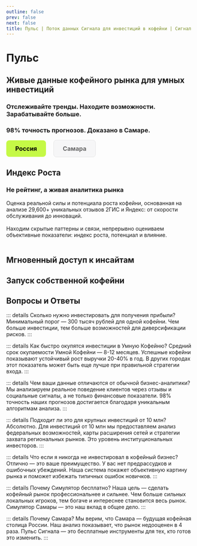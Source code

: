 ```yaml
---
outline: false
prev: false
next: false
title: Пульс | Поток данных Сигнала для инвестиций в кофейни | Сигнал
---
```


# Пульс

## Живые данные кофейного рынка для умных инвестиций

<InvestPulseForm />

### Отслеживайте тренды. Находите возможности. Зарабатывайте больше.

<Pulse3Cards />

### 98% точность прогнозов. Доказано в Самаре.

<div class="button-group">
  <a href="/invest/vision" class="btn btn-primary" rel="noopener noreferrer">Россия</a>
  <a href="/smr" class="btn btn-secondary" target="_blank" rel="noopener noreferrer">Самара</a>
</div>

## Индекс Роста

### Не рейтинг, а живая аналитика рынка

Оценка реальной силы и потенциала роста кофейни, основанная на анализе 29,600+ уникальных отзывов 2ГИС и Яндекс: от скорости обслуживания до инноваций.
<br><br>
Находим скрытые паттерны и связи, непрерывно оцениваем объективные показатели: индекс роста, потенциал и влияние.
<br><br>

<IndexAbout />

## Мгновенный доступ к инсайтам

<IndexPlans />

## Запуск собственной кофейни

<InvestNewCafe />

## Вопросы и Ответы

::: details Сколько нужно инвестировать для получения прибыли?
Минимальный порог — 300 тысяч рублей для одной кофейни. Чем больше инвестиции, тем больше возможностей для диверсификации рисков.
:::

::: details Как быстро окупятся инвестиции в Умную Кофейню?
Средний срок окупаемости Умной Кофейни — 8-12 месяцев. Успешные кофейни показывают устойчивый рост выручки 20-40% в год. В других городах этот показатель может быть еще лучше при правильной стратегии входа.
:::

::: details Чем ваши данные отличаются от обычной бизнес-аналитики?
Мы анализируем реальное поведение клиентов через отзывы и социальные сигналы, а не только финансовые показатели. 98% точность наших прогнозов достигается благодаря уникальным алгоритмам анализа.
:::

::: details Подходит ли это для крупных инвестиций от 10 млн?
Абсолютно. Для инвестиций от 10 млн мы предоставляем анализ федеральных возможностей, карты расширения сетей и стратегии захвата региональных рынков. Это уровень институциональных инвесторов.
:::

::: details Что если я никогда не инвестировал в кофейный бизнес?
Отлично — это ваше преимущество. У вас нет предрассудков и ошибочных убеждений. Наша система покажет объективную картину рынка и поможет избежать типичных ошибок новичков.
:::

::: details Почему Симулятор бесплатно?
Наша цель — сделать кофейный рынок профессиональнее и сильнее. Чем больше сильных локальных игроков, тем богаче и интереснее становится весь рынок. Симулятор Самары — это наш вклад в общее дело.
:::

::: details Почему Самара?
Мы верим, что Самара — будущая кофейная столица России. Наш анализ показывает, что рынок недооценен в 4 раза. Пульс Сигнала — это бесплатные инструменты для тех, кто готов это изменить.
:::

<PulseSubscribeBanner />

<br>

<PulseSpecs />

<style>
/* === КОНТЕЙНЕР ДЛЯ ГРУППЫ КНОПОК === */
.button-group {
  display: flex;
  align-items: center;
  gap: 20px;
  margin: 16px 0;
}

/* === БАЗОВЫЕ СТИЛИ КНОПОК === */
.btn {
  display: inline-block;
  padding: 12px 24px;
  border-radius: 8px;
  font-weight: 700;
  font-size: 16px;
  text-align: center;
  text-decoration: none;
  transition: all 0.3s ease;
  cursor: pointer;
  border: none;
  margin: 0;
}

.btn:hover {
  transform: translateY(-2px);
  text-decoration: none !important;
}

/* === ОСНОВНАЯ КНОПКА === */
.btn-primary {
  background-color: #C5F946 !important;
  color: #000 !important;
  border: none !important;
  box-shadow: none !important;
}

.btn-primary:hover {
  background-color: #347b6c !important;
  color: white !important;
}

/* === ВТОРИЧНАЯ КНОПКА - СВЕТЛАЯ ТЕМА === */
.button-group .btn-secondary {
  background-color: #f6f6f7 !important;
  color: #666 !important;
  border: 1px solid #e5e5e5 !important;
  box-shadow: none !important;
}

.button-group .btn-secondary:hover {
  background-color: #eaeaeb !important;
  border-color: #ddd !important;
  color: #333 !important;
}

/* === ВТОРИЧНАЯ КНОПКА - ТЕМНАЯ ТЕМА === */
html.dark .button-group .btn-secondary {
  background-color: #2f2f32 !important;
  color: #a1a1aa !important;
  border: 1px solid #434349 !important;
  box-shadow: none !important;
}

html.dark .button-group .btn-secondary:hover {
  background-color: #434349 !important;
  border-color: #555 !important;
  color: #e0e0e0 !important;
}
</style>
